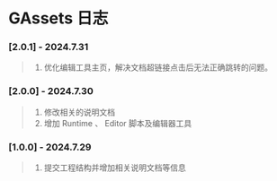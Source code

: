 # GAssets 日志

### [2.0.1] - 2024.7.31
>1. 优化编辑工具主页，解决文档超链接点击后无法正确跳转的问题。

### [2.0.0] - 2024.7.30

>1. 修改相关的说明文档
>2. 增加 Runtime 、 Editor 脚本及编辑器工具

### [1.0.0] - 2024.7.29

>1. 提交工程结构并增加相关说明文档等信息